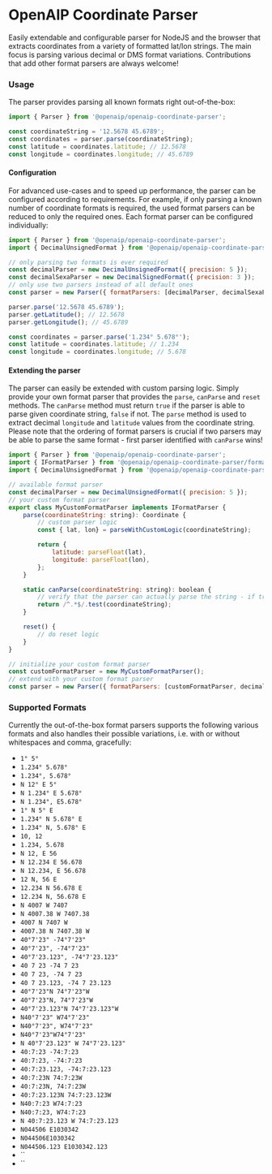# OpenAIP Coordinate Parser

Easily extendable and configurable parser for NodeJS and the browser that extracts coordinates from a variety of formatted lat/lon strings. The main focus is parsing various decimal or DMS format variations. Contributions that
add other format parsers are always welcome!

### Usage

The parser provides parsing all known formats right out-of-the-box:

```javascript
import { Parser } from '@openaip/openaip-coordinate-parser';

const coordinateString = '12.5678 45.6789';
const coordinates = parser.parse(coordinateString);
const latitude = coordinates.latitude; // 12.5678
const longitude = coordinates.longitude; // 45.6789
```

#### Configuration

For advanced use-cases and to speed up performance, the parser can be configured according to requirements. For example,
if only parsing a known number of coordinate formats is required, the used format parsers can be reduced to only the
required ones. Each format parser can be configured individually:

```javascript
import { Parser } from '@openaip/openaip-coordinate-parser';
import { DecimalUnsignedFormat } from '@openaip/openaip-coordinate-parser/formats/decimal-format.js';

// only parsing two formats is ever required
const decimalParser = new DecimalUnsignedFormat({ precision: 5 });
const decimalSexaParser = new DecimalSignedFormat({ precision: 3 });
// only use two parsers instead of all default ones
const parser = new Parser({ formatParsers: [decimalParser, decimalSexaParser] });

parser.parse('12.5678 45.6789');
parser.getLatitude(); // 12.5678
parser.getLongitude(); // 45.6789

const coordinates = parser.parse('1.234° 5.678°');
const latitude = coordinates.latitude; // 1.234
const longitude = coordinates.longitude; // 5.678
```

#### Extending the parser

The parser can easily be extended with custom parsing logic. Simply provide your own format parser that provides the `parse`, `canParse` and `reset`
methods. The `canParse` method must return `true` if the parser is able to parse given coordinate string, `false` if not. The `parse` method is used to extract decimal `longitude` and `latitude` values from the coordinate string. Please note that the
ordering of format parsers is crucial if two parsers may be able to parse the same format - first
parser identified with `canParse` wins!

```javascript
import { Parser } from '@openaip/openaip-coordinate-parser';
import { IFormatParser } from '@openaip/openaip-coordinate-parser/formats/base-format.js';
import { DecimalUnsignedFormat } from '@openaip/openaip-coordinate-parser/formats/decimal-format.js';

// available format parser
const decimalParser = new DecimalUnsignedFormat({ precision: 5 });
// your custom format parser
export class MyCustomFormatParser implements IFormatParser {
    parse(coordinateString: string): Coordinate {
        // custom parser logic
        const { lat, lon} = parseWithCustomLogic(coordinateString);

        return {
            latitude: parseFloat(lat),
            longitude: parseFloat(lon),
        };
    }

    static canParse(coordinateString: string): boolean {
        // verify that the parser can actually parse the string - if true, the parser will be used to parse the coordinates
        return /^.*$/.test(coordinateString);
    }

    reset() {
        // do reset logic
    }
}

// initialize your custom format parser
const customFormatParser = new MyCustomFormatParser();
// extend with your custom format parser
const parser = new Parser({ formatParsers: [customFormatParser, decimalParser] });
```

### Supported Formats

Currently the out-of-the-box format parsers supports the following various formats and also handles their possible variations, i.e. with or without whitespaces and comma, gracefully:

-   `1° 5°`
-   `1.234° 5.678°`
-   `1.234°, 5.678°`
-   `N 12° E 5°`
-   `N 1.234° E 5.678°`
-   `N 1.234°, E5.678°`
-   `1° N 5° E`
-   `1.234° N 5.678° E`
-   `1.234° N, 5.678° E`
-   `10, 12`
-   `1.234, 5.678`
-   `N 12, E 56`
-   `N 12.234 E 56.678`
-   `N 12.234, E 56.678`
-   `12 N, 56 E`
-   `12.234 N 56.678 E`
-   `12.234 N, 56.678 E`
-   `N 4007 W 7407`
-   `N 4007.38 W 7407.38`
-   `4007 N 7407 W`
-   `4007.38 N 7407.38 W`
-   `40°7'23" -74°7'23"`
-   `40°7'23", -74°7'23"`
-   `40°7'23.123", -74°7'23.123"`
-   `40 7 23 -74 7 23`
-   `40 7 23, -74 7 23`
-   `40 7 23.123, -74 7 23.123`
-   `40°7'23"N 74°7'23"W`
-   `40°7'23"N, 74°7'23"W`
-   `40°7'23.123"N 74°7'23.123"W`
-   `N40°7'23" W74°7'23"`
-   `N40°7'23", W74°7'23"`
-   `N40°7'23"W74°7'23"`
-   `N 40°7'23.123" W 74°7'23.123"`
-   `40:7:23 -74:7:23`
-   `40:7:23, -74:7:23`
-   `40:7:23.123, -74:7:23.123`
-   `40:7:23N 74:7:23W`
-   `40:7:23N, 74:7:23W`
-   `40:7:23.123N 74:7:23.123W`
-   `N40:7:23 W74:7:23`
-   `N40:7:23, W74:7:23`
-   `N 40:7:23.123 W 74:7:23.123`
-   `N044506 E1030342`
-   `N044506E1030342`
-   `N044506.123 E1030342.123`
-   ``
-   ``
